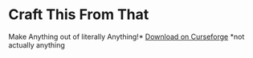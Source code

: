 # Craft This From That
Make Anything out of literally Anything!*
[Download on Curseforge](https://www.curseforge.com/minecraft/mc-mods/ctft)
*not actually anything
